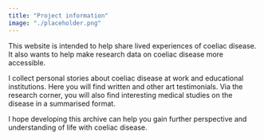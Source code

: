 ```yaml
---
title: "Project information"
image: "./placeholder.png"
---
```


This website is intended to help share lived experiences of coeliac disease. It also wants to help make research data on coeliac disease more accessible.
 
I collect personal stories about coeliac disease at work and educational institutions. Here you will find written and other art testimonials. Via the research corner, you will also find interesting medical studies on the disease in a summarised format.
 
I hope developing this archive can help you gain further perspective and understanding of life with coeliac disease.